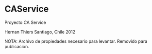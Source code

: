 CAService
=========

Proyecto CA Service

Hernan Thiers
Santiago, Chile 2012

NOTA: Archivo de propiedades necesario para levantar. Removido para publicacion.

